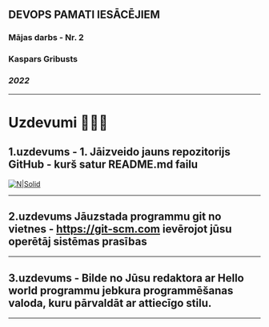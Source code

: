 ## DEVOPS PAMATI IESĀCĒJIEM
### Mājas darbs -  Nr. 2 
### Kaspars Gribusts
### _2022_
---
# Uzdevumi 🚀🚀🚀

## **1.uzdevums - 1. Jāizveido jauns repozitorijs GitHub - kurš satur README.md failu**

[![N|Solid](https://avatars.githubusercontent.com/u/15815699?v=4)](https://github.com/Kasishh/DevOps_fund)

---

## **2.uzdevums Jāuzstada programmu git no vietnes - https://git-scm.com ievērojot jūsu operētāj sistēmas prasības**
---

## **3.uzdevums - Bilde no Jūsu redaktora ar Hello world programmu jebkura programmēšanas valoda, kuru pārvaldāt ar attiecīgo stilu.**
---